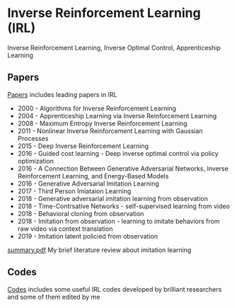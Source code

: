 # Inverse Reinforcement Learning (IRL)
Inverse Reinforcement Learning, Inverse Optimal Control, Apprenticeship Learning

## Papers
[Papers](https://github.com/Jeonwonseok/IRL/tree/master/Papers) includes leading papers in IRL
- 2000 - Algorithms for Inverse Reinforcement Learning
- 2004 - Apprenticeship Learning via Inverse Reinforcement Learning
- 2008 - Maximum Entropy Inverse Reinforcement Learning
- 2011 - Nonlinear Inverse Reinforcement Learning with Gaussian Processes
- 2015 - Deep Inverse Reinforcement Learning
- 2016 - Guided cost learning - Deep inverse optimal control via policy optimization
- 2016 - A Connection Between Generative Adversarial Networks, Inverse Reinforcement Learning, and Energy-Based Models
- 2016 - Generative Adversarial Imitation Learning
- 2017 - Third Person Imiataion Learning
- 2018 - Generative adversarial imitation learning from observation
- 2018 - Time-Contrsative Networks - self-supervised learning from video
- 2018 - Behavioral cloning from observation
- 2018 - Imitation from observation - learning to imitate behaviors from raw video via context translation
- 2019 - Imitation latent policied from observation

[summary.pdf](./Papers/summary.pdf) My brief literature review about imitation learning

## Codes
[Codes](https://github.com/Jeonwonseok/IRL/tree/master/Codes) includes some useful IRL codes developed by brilliant researchers and some of them edited by me
